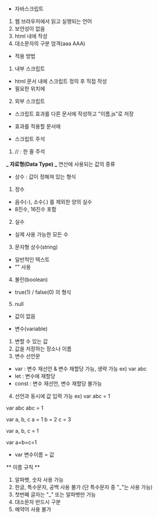- 자바스크립트

1. 웹 브라우저에서 읽고 실행되는 언어
2. 보안성이 없음
3. html 내에 작성
4. 대소문자의 구분 엄격(aaa AAA)

- 적용 방법

1. 내부 스크립트

- html 문서 내에 스크립트 정의 후 직접 작성
- 필요한 위치에
  <script type="text/javascript">
    스크립트 효과
  </script>

2. 외부 스크립트

- 스크립트 효과를 다른 문서에 작성하고 "이름.js"로 저장
- 효과를 적용할 문서에
  <script type="text/javascript" src="이름.js">
    다른 문장 작성 금지
  </script>

- 스크립트 주석

1. // : 한 줄 주석
<!-- 2. /* */ : 여러 줄 주석 -->

**_ 자료형(Data Type) _**
연산에 사용되는 값의 종류

- 상수 : 값이 정해져 있는 형식

1. 정수

- 음수(-), 소수(.) 를 제외한 양의 실수
- 8진수, 16진수 포함

2. 실수

- 실제 사용 가능한 모든 수

3. 문자형 상수(string)

- 일반적인 텍스트
- "" 사용

4. 불린(boolean)

- true(1) / false(0) 의 형식

5. null

- 값이 없음

* 변수(variable)

1. 변할 수 있는 값
2. 값을 저장하는 장소나 이름
3. 변수 선언문

- var : 변수 재선언 & 변수 재할당 가능, 생략 가능
  ex) var abc
- let : 변수에 재할당
- const : 변수 재선언, 변수 재할당 불가능

4. 선언과 동시에 값 입력 가능
   ex) var abc = 1

var abc
abc = 1

var a, b, c
a = 1
b = 2
c = 3

var a, b, c = 1

var a=b=c=1

- var 변수이름 = 값

** 이름 규칙 **

1. 알파벳, 숫자 사용 가능
2. 한글, 특수문자, 공백 사용 불가
   (단 특수문자 중 "\_"는 사용 가능)
3. 첫번째 글자는 "\_" 또는 알파벳만 가능
4. 대소문자 반드시 구분
5. 예약어 사용 불가
